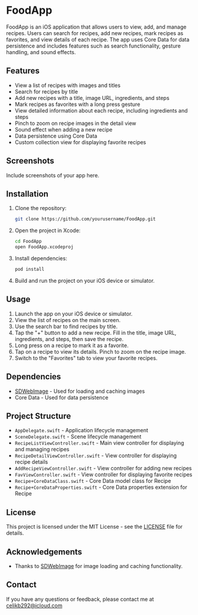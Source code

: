 # FoodApp

FoodApp is an iOS application that allows users to view, add, and manage recipes. Users can search for recipes, add new recipes, mark recipes as favorites, and view details of each recipe. The app uses Core Data for data persistence and includes features such as search functionality, gesture handling, and sound effects.

## Features

- View a list of recipes with images and titles
- Search for recipes by title
- Add new recipes with a title, image URL, ingredients, and steps
- Mark recipes as favorites with a long press gesture
- View detailed information about each recipe, including ingredients and steps
- Pinch to zoom on recipe images in the detail view
- Sound effect when adding a new recipe
- Data persistence using Core Data
- Custom collection view for displaying favorite recipes

## Screenshots

Include screenshots of your app here.

## Installation

1. Clone the repository:
    ```bash
    git clone https://github.com/yourusername/FoodApp.git
    ```
2. Open the project in Xcode:
    ```bash
    cd FoodApp
    open FoodApp.xcodeproj
    ```
3. Install dependencies:
    ```bash
    pod install
    ```
4. Build and run the project on your iOS device or simulator.

## Usage

1. Launch the app on your iOS device or simulator.
2. View the list of recipes on the main screen.
3. Use the search bar to find recipes by title.
4. Tap the "+" button to add a new recipe. Fill in the title, image URL, ingredients, and steps, then save the recipe.
5. Long press on a recipe to mark it as a favorite.
6. Tap on a recipe to view its details. Pinch to zoom on the recipe image.
7. Switch to the "Favorites" tab to view your favorite recipes.

## Dependencies

- [SDWebImage](https://github.com/SDWebImage/SDWebImage) - Used for loading and caching images
- Core Data - Used for data persistence

## Project Structure

- `AppDelegate.swift` - Application lifecycle management
- `SceneDelegate.swift` - Scene lifecycle management
- `RecipeListViewController.swift` - Main view controller for displaying and managing recipes
- `RecipeDetailViewController.swift` - View controller for displaying recipe details
- `AddRecipeViewController.swift` - View controller for adding new recipes
- `FavViewController.swift` - View controller for displaying favorite recipes
- `Recipe+CoreDataClass.swift` - Core Data model class for Recipe
- `Recipe+CoreDataProperties.swift` - Core Data properties extension for Recipe

## License

This project is licensed under the MIT License - see the [LICENSE](LICENSE) file for details.

## Acknowledgements

- Thanks to [SDWebImage](https://github.com/SDWebImage/SDWebImage) for image loading and caching functionality.

## Contact

If you have any questions or feedback, please contact me at celikb292@icloud.com

